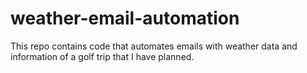 # weather-email-automation
This repo contains code that automates emails with weather data and information of a golf trip that I have planned.
